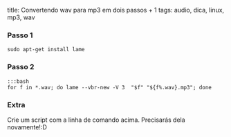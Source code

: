 title: Convertendo wav para mp3 em dois passos + 1
tags: audio, dica, linux, mp3, wav

### Passo 1

    sudo apt-get install lame

### Passo 2

    :::bash
    for f in *.wav; do lame --vbr-new -V 3  "$f" "${f%.wav}.mp3"; done

### Extra

Crie um script com a linha de comando acima. Precisarás dela novamente!:D 
